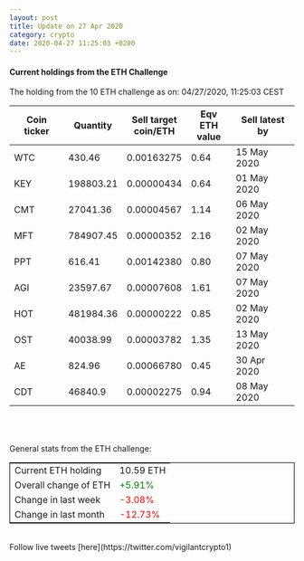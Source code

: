```yaml
---
layout: post
title: Update on 27 Apr 2020
category: crypto
date: 2020-04-27 11:25:03 +0200
---
```




#### Current holdings from the ETH Challenge

The holding from the 10 ETH challenge as on: 04/27/2020, 11:25:03 CEST

|Coin ticker|Quantity|Sell target<br>coin/ETH|Eqv ETH<br>value|Sell latest by|
|-----------|--------|-----------|-----------|--------------|
WTC|430.46|  0.00163275|0.64|15 May 2020|
KEY|198803.21|  0.00000434|0.64|01 May 2020|
CMT|27041.36|  0.00004567|1.14|06 May 2020|
MFT|784907.45|  0.00000352|2.16|02 May 2020|
PPT|616.41|  0.00142380|0.80|07 May 2020|
AGI|23597.67|  0.00007608|1.61|07 May 2020|
HOT|481984.36|  0.00000222|0.85|02 May 2020|
OST|40038.99|  0.00003782|1.35|13 May 2020|
AE|824.96|  0.00066780|0.45|30 Apr 2020|
CDT|46840.9|  0.00002275|0.94|08 May 2020|

<br>
<br>
<br>
General stats from the ETH challenge:

<table style="border:1px solid black;margin-left:auto;margin-right:auto;">
	<tbody>
	<tr>
		<td>Current ETH holding</td>
		<td>     10.59 ETH</td>
	</tr>
	<tr>
		<td>Overall change of ETH</td>
		<td><font color="green">+5.91%</font></td>
	</tr>
	<tr>
		<td>Change in last week</td>
		<td><font color="red">-3.08%</font></td>
	</tr>
	<tr>
		<td>Change in last month</td>
		<td><font color="red">-12.73%</font></td>
	</tr>
	</tbody>
</table>

<br>
Follow live tweets [here](https://twitter.com/vigilantcrypto1)
<br>
<br>